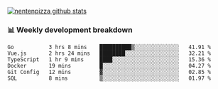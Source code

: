 [![nentenpizza github stats](https://github-readme-stats.vercel.app/api?username=nentenpizza&count_private=true)](https://github.com/anuraghazra/github-readme-stats)

### 📊 Weekly development breakdown
<!--START_SECTION:waka-->

```text
Go           3 hrs 8 mins    ██████████▒░░░░░░░░░░░░░░   41.91 %
Vue.js       2 hrs 24 mins   ████████░░░░░░░░░░░░░░░░░   32.21 %
TypeScript   1 hr 9 mins     ████░░░░░░░░░░░░░░░░░░░░░   15.36 %
Docker       19 mins         █░░░░░░░░░░░░░░░░░░░░░░░░   04.27 %
Git Config   12 mins         ▓░░░░░░░░░░░░░░░░░░░░░░░░   02.85 %
SQL          8 mins          ▒░░░░░░░░░░░░░░░░░░░░░░░░   01.97 %
```

<!--END_SECTION:waka-->

